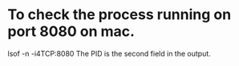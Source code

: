# To check the process running on port 8080 on mac.

lsof -n -i4TCP:8080
The PID is the second field in the output.